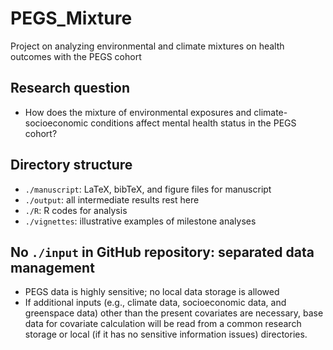 # PEGS_Mixture
Project on analyzing environmental and climate mixtures on health outcomes with the PEGS cohort


## Research question
- How does the mixture of environmental exposures and climate-socioeconomic conditions affect mental health status in the PEGS cohort?


## Directory structure

- `./manuscript`: LaTeX, bibTeX, and figure files for manuscript
- `./output`: all intermediate results rest here
- `./R`: R codes for analysis
- `./vignettes`: illustrative examples of milestone analyses

## No `./input` in GitHub repository: separated data management

- PEGS data is highly sensitive; no local data storage is allowed
- If additional inputs (e.g., climate data, socioeconomic data, and greenspace data) other than the present covariates are necessary, base data for covariate calculation will be read from a common research storage or local (if it has no sensitive information issues) directories.

